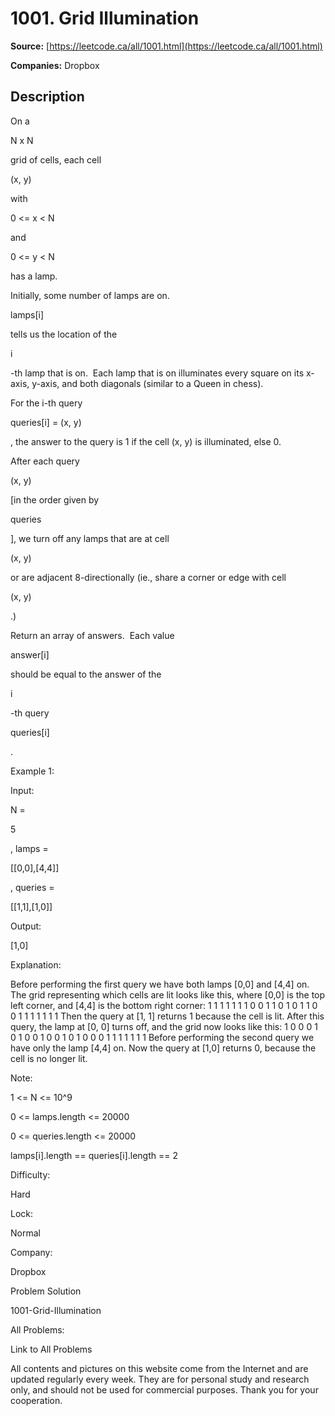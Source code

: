 # 1001. Grid Illumination

**Source:** [https://leetcode.ca/all/1001.html](https://leetcode.ca/all/1001.html)

**Companies:** Dropbox

## Description

On a

N x N

grid of cells, each cell

(x, y)

with

0 <= x
        < N

and

0 <= y < N

has a lamp.

Initially, some number of lamps are on.

lamps[i]

tells us the location of
        the

i

-th lamp that is on.  Each lamp that is on illuminates every square
        on its x-axis, y-axis, and both diagonals (similar to a Queen in chess).

For the i-th query

queries[i] = (x, y)

, the answer to the query is 1 if the
        cell (x, y) is illuminated, else 0.

After each query

(x, y)

[in the order given by

queries

], we turn
        off any lamps that are at cell

(x, y)

or are adjacent 8-directionally
        (ie., share a corner or edge with cell

(x, y)

.)

Return an array of answers.  Each value

answer[i]

should be equal to
        the answer of the

i

-th query

queries[i]

.

Example 1:

Input:

N =

5

, lamps =

[[0,0],[4,4]]

, queries =

[[1,1],[1,0]]

Output:

[1,0]

Explanation:

Before performing the first query we have both lamps [0,0] and [4,4] on.
The grid representing which cells are lit looks like this, where [0,0] is the top left corner, and [4,4] is the bottom right corner:
1 1 1 1 1
1 1 0 0 1
1 0 1 0 1
1 0 0 1 1
1 1 1 1 1
Then the query at [1, 1] returns 1 because the cell is lit.  After this query, the lamp at [0, 0] turns off, and the grid now looks like this:
1 0 0 0 1
0 1 0 0 1
0 0 1 0 1
0 0 0 1 1
1 1 1 1 1
Before performing the second query we have only the lamp [4,4] on.  Now the query at [1,0] returns 0, because the cell is no longer lit.

Note:

1 <= N <= 10^9

0 <= lamps.length <= 20000

0 <= queries.length <= 20000

lamps[i].length == queries[i].length == 2

Difficulty:

Hard

Lock:

Normal

Company:

Dropbox

Problem Solution

1001-Grid-Illumination

All Problems:

Link to All Problems

All contents and pictures on this website come from the Internet and are updated regularly every week. They are for personal study and research only, and should not be used for commercial purposes. Thank you for your cooperation.

